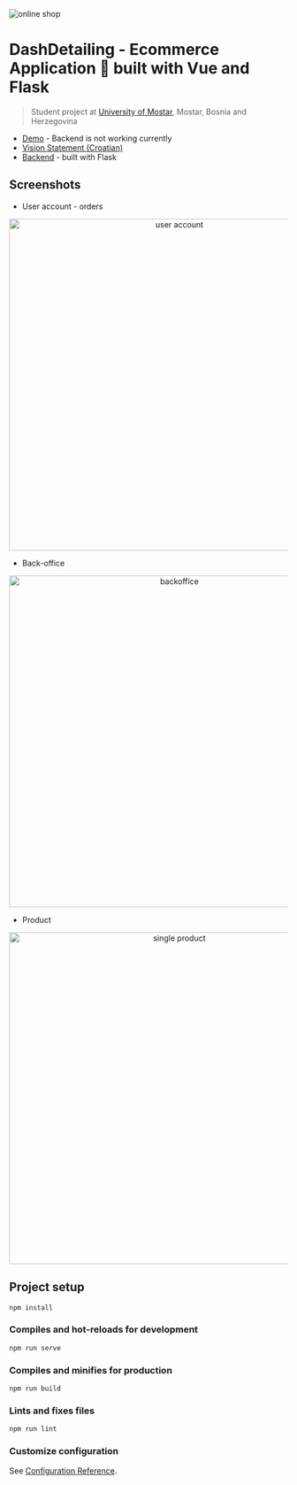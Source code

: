 <img src="https://user-images.githubusercontent.com/57301167/116810896-9a511e80-ab46-11eb-8920-b07edb0dab05.png" alt="online shop">

# DashDetailing - Ecommerce Application 🛒 built with Vue and Flask
> Student project at [University of Mostar](https://www.sum.ba/en), Mostar, Bosnia and Herzegovina
- [Demo](https://studenti.sum.ba/projekti/fsre_rwa/2020/g17/#/) - Backend is not working currently
- [Vision Statement (Croatian)](https://docs.google.com/document/d/1JzsLHWfdC9LEyuukmeVUxToQmCsCsy9Hc-fkxp9aitw/edit?usp=sharing)
- [Backend](https://github.com/VjekoRezic/FlaskBackend) - built with Flask

## Screenshots

- User account - orders

<p align="center">
<img src="https://media.giphy.com/media/h4O1ODfJ8Sox8LXy9G/giphy.gif" width="600" alt="user account">
</p>

- Back-office

<p align="center">
<img src="https://media.giphy.com/media/jKtVTfstW5xekPbG2j/giphy.gif" width="600" alt="backoffice">
</p>

- Product

<p align="center">
<img src="https://user-images.githubusercontent.com/57301167/122436404-15588200-cf99-11eb-8b23-0495e8983506.png" width="600" alt="single product">
</p>

## Project setup
```
npm install
```

### Compiles and hot-reloads for development
```
npm run serve
```

### Compiles and minifies for production
```
npm run build
```

### Lints and fixes files
```
npm run lint
```

### Customize configuration
See [Configuration Reference](https://cli.vuejs.org/config/).
